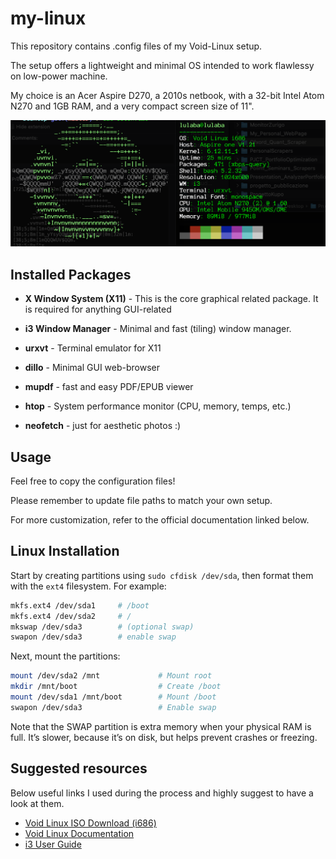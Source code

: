 # my-linux

This repository contains .config files  of my Void-Linux setup. 

The setup offers a lightweight and minimal OS intended to work flawlessy on low-power machine.

My choice is an Acer Aspire D270, a 2010s netbook, with a 32-bit Intel Atom N270 and 1GB RAM, 
and a very compact screen size of 11".

![Neofetch Screenshot](setup.png)

## Installed Packages

- **X Window System (X11)** - This is the core graphical related package. It is required for anything GUI-related

- **i3 Window Manager** - Minimal and fast (tiling)  window manager.

- **urxvt** - Terminal emulator for X11

- **dillo** - Minimal GUI web-browser
  
- **mupdf** - fast and easy PDF/EPUB viewer

- **htop** - System performance monitor (CPU, memory, temps, etc.)
  
- **neofetch** - just for aesthetic photos :)

## Usage
Feel free to copy the configuration files!

Please remember to update file paths to match your own setup.

  

For more customization, refer to the official documentation linked below.

## Linux Installation
  

Start by creating partitions using `sudo cfdisk /dev/sda`, then format them with the `ext4` filesystem. For example:

```bash
mkfs.ext4 /dev/sda1     # /boot
mkfs.ext4 /dev/sda2     # /
mkswap /dev/sda3        # (optional swap)
swapon /dev/sda3        # enable swap
```

Next, mount the partitions:
```bash
mount /dev/sda2 /mnt             # Mount root
mkdir /mnt/boot                  # Create /boot
mount /dev/sda1 /mnt/boot        # Mount /boot
swapon /dev/sda3                 # Enable swap
```

Note that the SWAP partition is extra memory when your physical RAM is full. It’s slower, because it’s on disk, but helps prevent crashes or freezing.
## Suggested resources
Below useful links I used during the process and highly suggest to have a look at them.

- [Void Linux ISO Download (i686)](https://voidlinux.org/download/#i686)
- [Void Linux Documentation](https://docs.voidlinux.org/installation/live-images/guide.html)
- [i3 User Guide](https://i3wm.org/docs/userguide.html)
